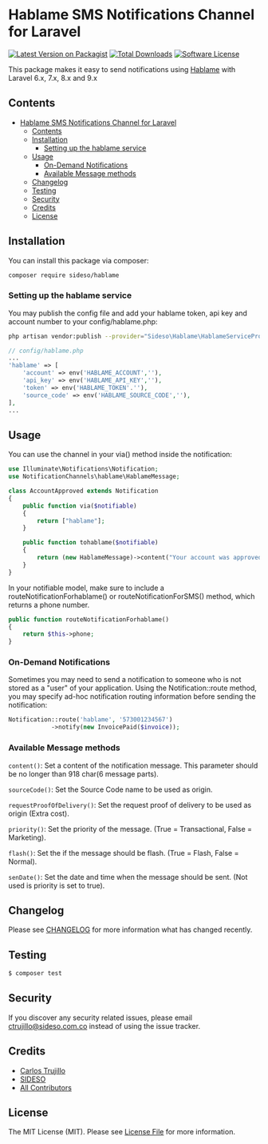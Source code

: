 # Hablame SMS Notifications Channel for Laravel

[![Latest Version on Packagist](https://img.shields.io/packagist/v/sideso/hablame.svg?style=flat-square)](https://packagist.org/packages/sideso/hablame)
[![Total Downloads](https://img.shields.io/packagist/dt/sideso/hablame.svg?style=flat-square)](https://packagist.org/packages/sideso/hablame)
[![Software License](https://img.shields.io/badge/license-MIT-brightgreen.svg?style=flat-square)](LICENSE.md)

This package makes it easy to send notifications using [Hablame](https://www.hablame.co) with Laravel 6.x, 7.x, 8.x and 9.x

## Contents

- [Hablame SMS Notifications Channel for Laravel](#hablame-sms-notifications-channel-for-laravel)
	- [Contents](#contents)
	- [Installation](#installation)
		- [Setting up the hablame service](#setting-up-the-hablame-service)
	- [Usage](#usage)
		- [On-Demand Notifications](#on-demand-notifications)
		- [Available Message methods](#available-message-methods)
	- [Changelog](#changelog)
	- [Testing](#testing)
	- [Security](#security)
	- [Credits](#credits)
	- [License](#license)


## Installation

You can install this package via composer:
``` bash
composer require sideso/hablame
```

### Setting up the hablame service

You may publish the config file and add your hablame token, api key and account number to your config/hablame.php:

```bash
php artisan vendor:publish --provider="Sideso\Hablame\HablameServiceProvider" --tag="config"
```

```php
// config/hablame.php
...
'hablame' => [
	'account' => env('HABLAME_ACCOUNT',''),
	'api_key' => env('HABLAME_API_KEY',''),
	'token' => env('HABLAME_TOKEN'.''),
	'source_code' => env('HABLAME_SOURCE_CODE',''),
],
...
```

## Usage

You can use the channel in your via() method inside the notification:

```php
use Illuminate\Notifications\Notification;
use NotificationChannels\hablame\HablameMessage;

class AccountApproved extends Notification
{
    public function via($notifiable)
    {
        return ["hablame"];
    }

    public function tohablame($notifiable)
    {
        return (new HablameMessage)->content("Your account was approved!");       
    }
}
```

In your notifiable model, make sure to include a routeNotificationForhablame() or routeNotificationForSMS()  method, which returns a phone number.

```php
public function routeNotificationForhablame()
{
    return $this->phone;
}
```
### On-Demand Notifications
Sometimes you may need to send a notification to someone who is not stored as a "user" of your application. Using the Notification::route method, you may specify ad-hoc notification routing information before sending the notification:

```php
Notification::route('hablame', '573001234567')                      
            ->notify(new InvoicePaid($invoice));
```
### Available Message methods

`content()`: Set a content of the notification message. This parameter should be no longer than 918 char(6 message parts).

`sourceCode()`: Set the Source Code name to be used as origin.

`requestProofOfDelivery()`: Set the request proof of delivery to be used as origin (Extra cost).

`priority()`: Set the priority of the message. (True = Transactional, False = Marketing).

`flash()`: Set the if the message should be flash. (True = Flash, False = Normal).

`senDate()`: Set the date and time when the message should be sent. (Not used is priority is set to true).

## Changelog

Please see [CHANGELOG](CHANGELOG.md) for more information what has changed recently.

## Testing

``` bash
$ composer test
```

## Security

If you discover any security related issues, please email ctrujillo@sideso.com.co instead of using the issue tracker.

## Credits

- [Carlos Trujillo](https://github.com/IGedeon)
- [SIDESO](https://github.com/SIDESO)
- [All Contributors](../../contributors)

## License

The MIT License (MIT). Please see [License File](LICENSE.md) for more information.
